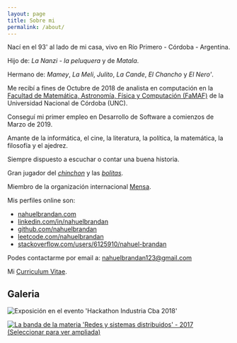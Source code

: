 ```yaml
---
layout: page
title: Sobre mi
permalink: /about/
---
```


Nací en el 93' al lado de mi casa, vivo en Río Primero - Córdoba - Argentina.

Hijo de: *La Nanzi - la peluquera* y de *Matala*.

Hermano de: *Mamey*, *La Meli*, *Julito*, *La Cande*, *El Chancho* y *El Nero'*.

Me recibí a fines de Octubre de 2018 de analista en computación en la [Facultad de Matemática, Astronomía, Física y Computación (FaMAF)](http://www.famaf.unc.edu.ar/) de la Universidad Nacional de Córdoba (UNC).

Conseguí mi primer empleo en Desarrollo de Software a comienzos de Marzo de 2019.

Amante de la informática, el cine, la literatura, la política, la matemática, la filosofía y el ajedrez.

Siempre dispuesto a escuchar o contar una buena historia.

Gran jugador del [*chinchon*](https://es.wikipedia.org/wiki/Chinch%C3%B3n_(juego_de_naipes)) y las [*bolitas*](https://es.wikipedia.org/wiki/Canica).

Miembro de la organización internacional [Mensa](https://es.wikipedia.org/wiki/Mensa_(organizaci%C3%B3n)).

Mis perfiles online son:

*   [nahuelbrandan.com](https://www.nahuelbrandan.com)
*   [linkedin.com/in/nahuelbrandan](https://www.linkedin.com/in/nahuelbrandan)
*   [github.com/nahuelbrandan](https://github.com/nahuelbrandan)
*   [leetcode.com/nahuelbrandan](https://leetcode.com/nahuelbrandan)
*   [stackoverflow.com/users/6125910/nahuel-brandan](https://stackoverflow.com/users/6125910/nahuel-brandan)

Podes contactarme por email a: <A HREF="mailto:
&#110;&#097;&#104;&#117;&#101;&#108;&#098;&#114;&#097;&#110;&#100;&#097;&#110;&#049;&#050;&#051;&#064;&#103;&#109;&#097;&#105;&#108;&#046;&#099;&#111;&#109;">
&#110;&#097;&#104;&#117;&#101;&#108;&#098;&#114;&#097;&#110;&#100;&#097;&#110;&#049;&#050;&#051;&#064;&#103;&#109;&#097;&#105;&#108;&#046;&#099;&#111;&#109;
</A>

Mi [Curriculum Vitae](https://drive.google.com/file/d/1lPDZ_0AHwed8uZBhaXjpy2J_kecGWb1v/view).

## Galeria

![Exposición en el evento 'Hackathon Industria Cba 2018']({{"/assets/images/hackathon_2018.png"}})

[![La banda de la materia 'Redes y sistemas distribuidos' - 2017 (Seleccionar para ver ampliada)]({{"/assets/images/WP_20170622_17_38_59_Rich.jpg"}})](https://drive.google.com/file/d/1kqJSFPNMxDRSF26I5DB8hi6jfBwdzyW6/view?usp=sharing)
